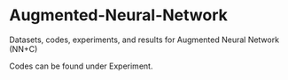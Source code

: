 # Augmented-Neural-Network
Datasets, codes, experiments, and results for Augmented Neural Network (NN+C)


Codes can be found under Experiment.
